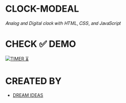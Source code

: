 # CLOCK-MODEAL
𝐴𝑛𝑎𝑙𝑜𝑔 𝑎𝑛𝑑 𝐷𝑖𝑔𝑖𝑡𝑎𝑙 𝑐𝑙𝑜𝑐𝑘 𝑤𝑖𝑡ℎ 𝐻𝑇𝑀𝐿, 𝐶𝑆𝑆, 𝑎𝑛𝑑 𝐽𝑎𝑣𝑎𝑆𝑐𝑟𝑖𝑝𝑡
<src img="https://github.com/DREAM-IDEAS/DREAM-IDEAS/blob/main/ETC/Drem%20ideas%20Orginal.png?raw=true">
# CHECK ✅ DEMO
[![TIMER ⏳](https://img.shields.io/badge/CLOCK-MODEL-003245?style=flat&labelColor=yellow&logoColor=RED&square&logo=SOCIAL)](https://dream-ideas.github.io/CLOCK/)&nbsp;
# CREATED BY
- [DREAM IDEAS](https://github.com/DREAM-IDEAS)
